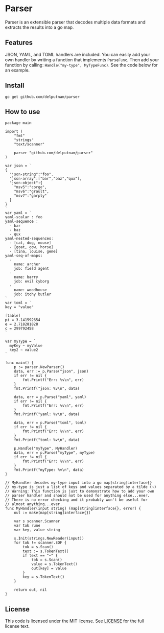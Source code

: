 # Parser

Parser is an extensible parser that decodes
multiple data formats and extracts the results
into a go map.

## Features

JSON, YAML, and TOML handlers are included.  You can easily add your own handler by writing a function that implements `ParseFunc`. Then add your function by calling: `Handle("my-type", MyTypeFunc)`. See the code below for an example.

## Install

```
go get github.com/delputnam/parser
```

## How to use
```
package main

import (
	"fmt"
	"strings"
	"text/scanner"

	parser "github.com/delputnam/parser"
)

var json = `
{
  "json-string":"foo",
  "json-array":["bar","baz","qux"],
  "json-object":{
    "msv5":"corge",
    "msv6":"grault",
    "msv7":"garply"
  }
}
`
var yaml = `
yaml-scalar : foo
yaml-sequence :
  - bar
  - baz
  - qux
yaml-nested-sequences:
  - [cat, dog, mouse]
  - [goat, cow, horse]
  - [tina, louise, gene]
yaml-seq-of-maps:
  -
    name: archer
    job: field agent
  -
    name: barry
    job: evil cyborg
  -
    name: woodhouse
    job: itchy butler
`
var toml = `
key = "value"

[table]
pi = 3.141592654
e = 2.718281828
c = 299792458
`

var myType = `
  myKey ~ myValue
  key2 ~ value2
`

func main() {
	p := parser.NewParser()
	data, err := p.Parse("json", json)
	if err != nil {
		fmt.Printf("Err: %v\n", err)
	}
	fmt.Printf("json: %v\n", data)

	data, err = p.Parse("yaml", yaml)
	if err != nil {
		fmt.Printf("Err: %v\n", err)
	}
	fmt.Printf("yaml: %v\n", data)

	data, err = p.Parse("toml", toml)
	if err != nil {
		fmt.Printf("Err: %v\n", err)
	}
	fmt.Printf("toml: %v\n", data)

	p.Handle("myType", MyHandler)
	data, err = p.Parse("myType", myType)
	if err != nil {
		fmt.Printf("Err: %v\n", err)
	}
	fmt.Printf("myType: %v\n", data)
}

// MyHandler decodes my-type input into a go map[string]interface{}
// my-type is just a list of keys and values separated by a tilde (~)
// Warning: This function is just to demonstrate how to add your own
// parser handler and should not be used for anything else...ever.
// There is no error checking and it probably won't be useful for
// almost anything...ever.
func MyHandler(input string) (map[string]interface{}, error) {
	out := make(map[string]interface{})

	var s scanner.Scanner
	var tok rune
	var key, value string

	s.Init(strings.NewReader(input))
	for tok != scanner.EOF {
		tok = s.Scan()
		text := s.TokenText()
		if text == "~" {
			tok = s.Scan()
			value = s.TokenText()
			out[key] = value
		}
		key = s.TokenText()
	}

	return out, nil
}
```

## License

This code is licensed under the MIT license.  See [LICENSE](LICENSE) for the full license text.
